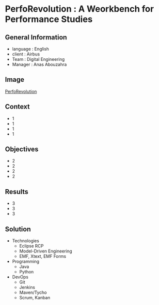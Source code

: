 # PerfoRevolution : A Weorkbench for Performance Studies

## General Information

- language : English
- client : Airbus
- Team : Digital Engineering
- Manager : Anas Abouzahra

## Image

[PerfoRevolution](images/image1.jpg)


## Context

- 1
- 1
- 1
- 1


## Objectives

- 2
- 2
- 2
- 2

## Results

- 3
- 3
- 3

## Solution

- Technologies
	- Eclipse RCP
	- Model-Driven Engineering
	- EMF, Xtext, EMF Forms
- Programming 
	- Java
	- Python	
- DevOps	
	- Git
	- Jenkins
	- Maven/Tycho
	- Scrum, Kanban
